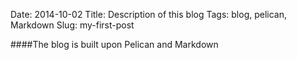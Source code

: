 Date: 2014-10-02
Title: Description of this blog
Tags: blog, pelican, Markdown
Slug: my-first-post


####The blog is built upon Pelican and Markdown
